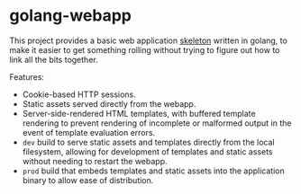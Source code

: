 # golang-webapp

This project provides a basic web application [skeleton](https://wiki.c2.com/?WalkingSkeleton) written in golang, to make it easier to get something rolling without trying to figure out how to link all the bits together.

Features:

* Cookie-based HTTP sessions.
* Static assets served directly from the webapp.
* Server-side-rendered HTML templates, with buffered template rendering to prevent rendering of incomplete or malformed output in the event of template evaluation errors.
* `dev` build to serve static assets and templates directly from the local filesystem, allowing for development of templates and static assets without needing to restart the webapp.
* `prod` build that embeds templates and static assets into the application binary to allow ease of distribution.
